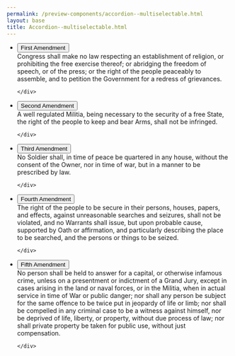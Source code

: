 ```yaml
--- 
permalink: /preview-components/accordion--multiselectable.html
layout: base 
title: Accordion--multiselectable.html
---
```


<!--

-->



<ul class="usa-accordion" aria-multiselectable="true">
  
  <li>
    <button class="usa-accordion-button"
      aria-expanded="true"
      aria-controls="m-a1">
      First Amendment
    </button>
    <div id="m-a1" class="usa-accordion-content">
      Congress shall make no law respecting an establishment of religion, or prohibiting the free exercise thereof; or abridging the freedom of speech, or of the press; or the right of the people peaceably to assemble, and to petition the Government for a redress of grievances.

    </div>
  </li>
  
  <li>
    <button class="usa-accordion-button"
      aria-expanded="false"
      aria-controls="m-a2">
      Second Amendment
    </button>
    <div id="m-a2" class="usa-accordion-content">
      A well regulated Militia, being necessary to the security of a free State, the right of the people to keep and bear Arms, shall not be infringed.

    </div>
  </li>
  
  <li>
    <button class="usa-accordion-button"
      aria-expanded="false"
      aria-controls="m-a3">
      Third Amendment
    </button>
    <div id="m-a3" class="usa-accordion-content">
      No Soldier shall, in time of peace be quartered in any house, without the consent of the Owner, nor in time of war, but in a manner to be prescribed by law.

    </div>
  </li>
  
  <li>
    <button class="usa-accordion-button"
      aria-expanded="false"
      aria-controls="m-a4">
      Fourth Amendment
    </button>
    <div id="m-a4" class="usa-accordion-content">
      The right of the people to be secure in their persons, houses, papers, and effects, against unreasonable searches and seizures, shall not be violated, and no Warrants shall issue, but upon probable cause, supported by Oath or affirmation, and particularly describing the place to be searched, and the persons or things to be seized.

    </div>
  </li>
  
  <li>
    <button class="usa-accordion-button"
      aria-expanded="false"
      aria-controls="m-a5">
      Fifth Amendment
    </button>
    <div id="m-a5" class="usa-accordion-content">
      No person shall be held to answer for a capital, or otherwise infamous crime, unless on a presentment or indictment of a Grand Jury, except in cases arising in the land or naval forces, or in the Militia, when in actual service in time of War or public danger; nor shall any person be subject for the same offence to be twice put in jeopardy of life or limb; nor shall be compelled in any criminal case to be a witness against himself, nor be deprived of life, liberty, or property, without due process of law; nor shall private property be taken for public use, without just compensation.

    </div>
  </li>
  
</ul>




